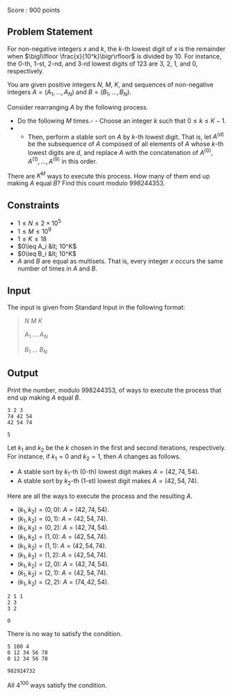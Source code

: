 Score : $900$ points

## Problem Statement

For non-negative integers $x$ and $k$, the $k$-th lowest digit of $x$ is the remainder when $\bigl\lfloor \frac{x}{10^k}\bigr\rfloor$ is divided by $10$. For instance, the $0$-th, $1$-st, $2$-nd, and $3$-rd lowest digits of $123$ are $3$, $2$, $1$, and $0$, respectively.

You are given positive integers $N$, $M$, $K$, and sequences of non-negative integers $A = (A_1, \ldots, A_N)$ and $B = (B_1, \ldots, B_N)$.

Consider rearranging $A$ by the following process.

- Do the following $M$ times.-   - Choose an integer $k$ such that $0\leq k \leq K - 1$.
-   - Then, perform a stable sort on $A$ by $k$-th lowest digit. That is, let $A^{(d)}$ be the subsequence of $A$ composed of all elements of $A$ whose $k$-th lowest digits are $d$, and replace $A$ with the concatenation of $A^{(0)}, A^{(1)}, \ldots, A^{(9)}$ in this order.

There are $K^M$ ways to execute this process. How many of them end up making $A$ equal $B$? Find this count modulo $998244353$.

## Constraints

- $1\leq N\leq 2\times 10^5$
- $1\leq M\leq 10^9$
- $1\leq K\leq 18$
- $0\leq A_i &lt; 10^K$
- $0\leq B_i &lt; 10^K$
- $A$ and $B$ are equal as multisets. That is, every integer $x$ occurs the same number of times in $A$ and $B$.

## Input

The input is given from Standard Input in the following format:

> $N$ $M$ $K$
> 
> $A_1$ $\ldots$ $A_N$
> 
> $B_1$ $\ldots$ $B_N$

## Output

Print the number, modulo $998244353$, of ways to execute the process that end up making $A$ equal $B$.

```input1
3 2 3
74 42 54
42 54 74
```

```output1
5
```

Let $k_1$ and $k_2$ be the $k$ chosen in the first and second iterations, respectively. For instance, if $k_1 = 0$ and $k_2 = 1$, then $A$ changes as follows.

- A stable sort by $k_1$-th ($0$-th) lowest digit makes $A = (42,74,54)$.
- A stable sort by $k_2$-th ($1$-st) lowest digit makes $A = (42,54,74)$.

Here are all the ways to execute the process and the resulting $A$.

- $(k_1, k_2) = (0,0)$: $A = (42,74,54)$.
- $(k_1, k_2) = (0,1)$: $A = (42,54,74)$.
- $(k_1, k_2) = (0,2)$: $A = (42,74,54)$.
- $(k_1, k_2) = (1,0)$: $A = (42,54,74)$.
- $(k_1, k_2) = (1,1)$: $A = (42,54,74)$.
- $(k_1, k_2) = (1,2)$: $A = (42,54,74)$.
- $(k_1, k_2) = (2,0)$: $A = (42,74,54)$.
- $(k_1, k_2) = (2,1)$: $A = (42,54,74)$.
- $(k_1, k_2) = (2,2)$: $A = (74,42,54)$.

```input2
2 1 1
2 3
3 2
```

```output2
0
```

There is no way to satisfy the condition.

```input3
5 100 4
0 12 34 56 78
0 12 34 56 78
```

```output3
982924732
```

All $4^{100}$ ways satisfy the condition.
